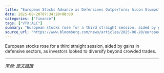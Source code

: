 ```yaml
---
title: "European Stocks Advance as Defensives Outperform; Alcon Slumps"
date: 2025-08-20T07:34:28+08:00
categories: ["finance"]
tags: ["VTX:ALC"]
summary: "European stocks rose for a third straight session, aided by gains in defensive sectors, as investors looked to diversify beyond crowded trades."
source_url: "https://www.bloomberg.com/news/articles/2025-08-20/european-stocks-drop-as-us-technology-selloff-dents-sentiment"
---
```


European stocks rose for a third straight session, aided by gains in defensive sectors, as investors looked to diversify beyond crowded trades.

---

*来源: [原文链接](https://www.bloomberg.com/news/articles/2025-08-20/european-stocks-drop-as-us-technology-selloff-dents-sentiment)*
